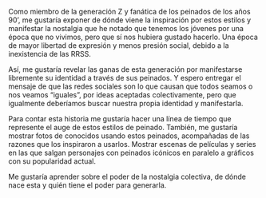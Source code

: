  Como miembro de la generación Z y fanática de los peinados de los años 90’, me gustaría exponer de dónde viene la inspiración por estos estilos y manifestar la nostalgia que he notado que tenemos los jóvenes por una época que no vivimos, pero que sí nos hubiera gustado hacerlo. Una época de mayor libertad de expresión y menos presión social, debido a la inexistencia de las RRSS.

Así, me gustaría revelar las ganas de esta generación por manifestarse libremente su identidad a través de sus peinados. Y espero entregar el mensaje de que las redes sociales son lo que causan que todos seamos o nos veamos “iguales”, por ideas aceptadas colectivamente, pero que igualmente deberíamos buscar nuestra propia identidad y manifestarla.

Para contar esta historia me gustaría hacer una línea de tiempo que represente el auge de estos estilos de peinado. También, me gustaría mostrar fotos de conocidos usando estos peinados, acompañadas de las razones que los inspiraron a usarlos. Mostrar escenas de películas y series en las que salgan personajes con peinados icónicos en paralelo a gráficos con su popularidad actual.

Me gustaría aprender sobre el poder de la nostalgia colectiva, de dónde nace esta y quién tiene el poder para generarla.
